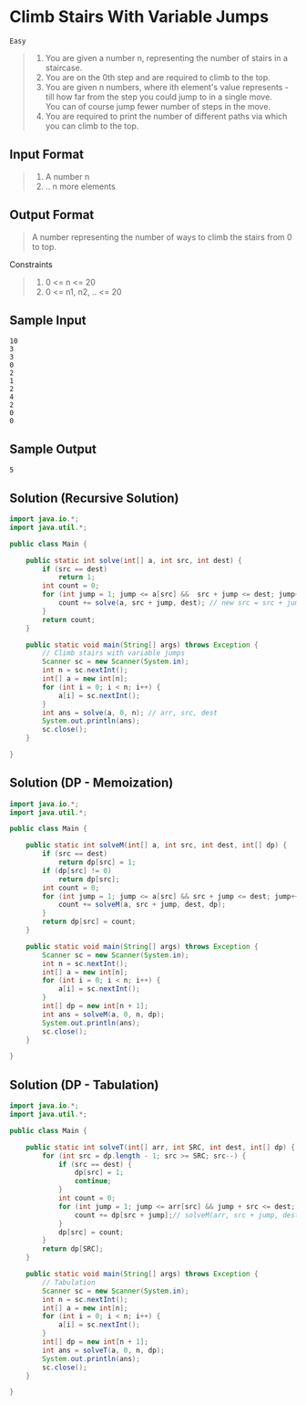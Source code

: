 # Climb Stairs With Variable Jumps

`Easy`

> 1. You are given a number n, representing the number of stairs in a staircase.
> 2. You are on the 0th step and are required to climb to the top.
> 3. You are given n numbers, where ith element's value represents - till how far from the step you
>    could jump to in a single move.  
>     You can of course jump fewer number of steps in the move.
> 4. You are required to print the number of different paths via which you can climb to the top.

## Input Format

> 1. A number n
> 2. .. n more elements

## Output Format

> A number representing the number of ways to climb the stairs from 0 to top.

Constraints

> 1. 0 <= n <= 20
> 2. 0 <= n1, n2, .. <= 20

## Sample Input

```
10
3
3
0
2
1
2
4
2
0
0
```

## Sample Output

`5`

## Solution (Recursive Solution)

```java
import java.io.*;
import java.util.*;

public class Main {

    public static int solve(int[] a, int src, int dest) {
        if (src == dest)
            return 1;
        int count = 0;
        for (int jump = 1; jump <= a[src] &&  src + jump <= dest; jump++) {
            count += solve(a, src + jump, dest); // new src = src + jump
        }
        return count;
    }

    public static void main(String[] args) throws Exception {
        // Climb stairs with variable jumps
        Scanner sc = new Scanner(System.in);
        int n = sc.nextInt();
        int[] a = new int[n];
        for (int i = 0; i < n; i++) {
            a[i] = sc.nextInt();
        }
        int ans = solve(a, 0, n); // arr, src, dest
        System.out.println(ans);
        sc.close();
    }

}
```

## Solution (DP - Memoization)

```java
import java.io.*;
import java.util.*;

public class Main {

    public static int solveM(int[] a, int src, int dest, int[] dp) {
        if (src == dest)
            return dp[src] = 1;
        if (dp[src] != 0)
            return dp[src];
        int count = 0;
        for (int jump = 1; jump <= a[src] && src + jump <= dest; jump++) {
            count += solveM(a, src + jump, dest, dp);
        }
        return dp[src] = count;
    }

    public static void main(String[] args) throws Exception {
        Scanner sc = new Scanner(System.in);
        int n = sc.nextInt();
        int[] a = new int[n];
        for (int i = 0; i < n; i++) {
            a[i] = sc.nextInt();
        }
        int[] dp = new int[n + 1];
        int ans = solveM(a, 0, n, dp);
        System.out.println(ans);
        sc.close();
    }

}
```

## Solution (DP - Tabulation)

```java
import java.io.*;
import java.util.*;

public class Main {

    public static int solveT(int[] arr, int SRC, int dest, int[] dp) {
        for (int src = dp.length - 1; src >= SRC; src--) {
            if (src == dest) {
                dp[src] = 1;
                continue;
            }
            int count = 0;
            for (int jump = 1; jump <= arr[src] && jump + src <= dest; jump++) {
                count += dp[src + jump];// solveM(arr, src + jump, dest, dp);
            }
            dp[src] = count;
        }
        return dp[SRC];
    }

    public static void main(String[] args) throws Exception {
        // Tabulation
        Scanner sc = new Scanner(System.in);
        int n = sc.nextInt();
        int[] a = new int[n];
        for (int i = 0; i < n; i++) {
            a[i] = sc.nextInt();
        }
        int[] dp = new int[n + 1];
        int ans = solveT(a, 0, n, dp);
        System.out.println(ans);
        sc.close();
    }

}
```
